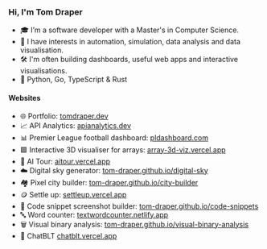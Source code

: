 ### Hi, I'm Tom Draper
- 🎓 I’m a software developer with a Master's in Computer Science.
- 👀 I have interests in automation, simulation, data analysis and data visualisation.
- 🛠️ I'm often building dashboards, useful web apps and interactive visualisations.
- 💙 Python, Go, TypeScript & Rust

#### Websites
- 🌐 Portfolio:                                  [tomdraper.dev](https://tomdraper.dev)
- 📈 API Analytics:                              [apianalytics.dev](https://apianalytics.dev)
- 📊 Premier League football dashboard:          [pldashboard.com](https://pldashboard.com)
- 🟩 Interactive 3D visualiser for arrays:       [array-3d-viz.vercel.app](https://array-3d-viz.vercel.app)
- 🤖 AI Tour:                                    [aitour.vercel.app](https://aitour.vercel.app)
- ☁️ Digital sky generator:                      [tom-draper.github.io/digital-sky](https://tom-draper.github.io/digital-sky)
- 🏘️ Pixel city builder:                         [tom-draper.github.io/city-builder](https://tom-draper.github.io/city-builder)
- 🪙 Settle up:                                  [settleup.vercel.app](https://settleup.vercel.app/)
- 📸 Code snippet screenshot builder:            [tom-draper.github.io/code-snippets](https://tom-draper.github.io/code-snippets) 
- 🔤 Word counter:                               [textwordcounter.netlify.app](https://textwordcounter.netlify.app)
- 🗑️ Visual binary analysis:                     [tom-draper.github.io/visual-binary-analysis](https://tom-draper.github.io/visual-binary-analysis)
- 🥪 ChatBLT                                     [chatblt.vercel.app](https://chatblt.vercel.app)

